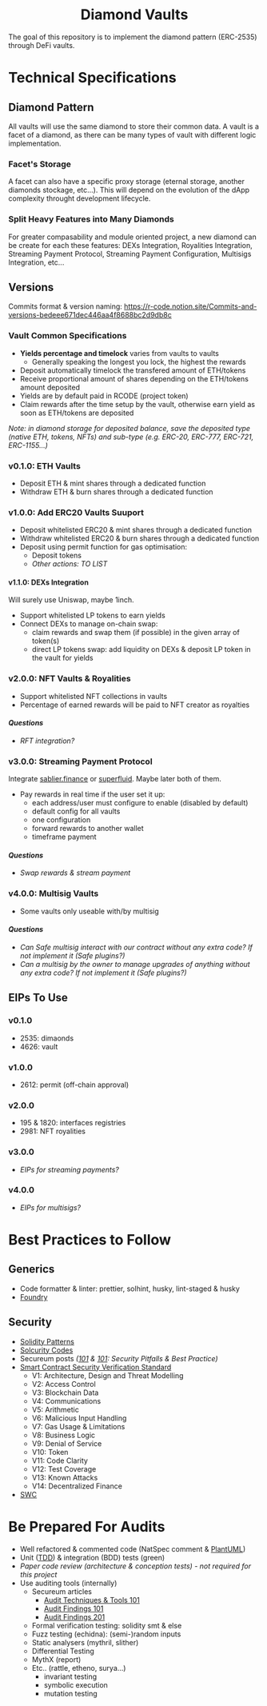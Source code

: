 # <h1 align="center"> Diamond Vaults </h1>

The goal of this repository is to implement the diamond pattern (ERC-2535) through DeFi vaults.

# Technical Specifications

## Diamond Pattern

All vaults will use the same diamond to store their common data. A vault is a facet of a diamond, as there can be many types of vault with different logic implementation. <br>

### Facet's Storage

A facet can also have a specific proxy storage (eternal storage, another diamonds stockage, etc...). This will depend on the evolution of the dApp complexity throught development lifecycle.

### Split Heavy Features into Many Diamonds

For greater compasability and module oriented project, a new diamond can be create for each these features: DEXs Integration, Royalities Integration, Streaming Payment Protocol, Streaming Payment Configuration, Multisigs Integration, etc...

## Versions

Commits format & version naming: https://r-code.notion.site/Commits-and-versions-bedeee671dec446aa4f8688bc2d9db8c

### Vault Common Specifications

-   **Yields percentage and timelock** varies from vaults to vaults
    -   Generally speaking the longest you lock, the highest the rewards
-   Deposit automatically timelock the transfered amount of ETH/tokens
-   Receive proportional amount of shares depending on the ETH/tokens amount deposited
-   Yields are by default paid in RCODE (project token)
-   Claim rewards after the time setup by the vault, otherwise earn yield as soon as ETH/tokens are deposited

_Note: in diamond storage for deposited balance, save the deposited type (native ETH, tokens, NFTs) and sub-type (e.g. ERC-20, ERC-777, ERC-721, ERC-1155...)_

### v0.1.0: ETH Vaults

-   Deposit ETH & mint shares through a dedicated function
-   Withdraw ETH & burn shares through a dedicated function

### v1.0.0: Add ERC20 Vaults Suuport

-   Deposit whitelisted ERC20 & mint shares through a dedicated function
-   Withdraw whitelisted ERC20 & burn shares through a dedicated function
-   Deposit using permit function for gas optimisation:
    -   Deposit tokens
    -   _Other actions: TO LIST_

#### v1.1.0: DEXs Integration

Will surely use Uniswap, maybe 1inch.

-   Support whitelisted LP tokens to earn yields
-   Connect DEXs to manage on-chain swap:
    -   claim rewards and swap them (if possible) in the given array of token(s)
    -   direct LP tokens swap: add liquidity on DEXs & deposit LP token in the vault for yields

### v2.0.0: NFT Vaults & Royalities

-   Support whitelisted NFT collections in vaults
-   Percentage of earned rewards will be paid to NFT creator as royalties

#### _Questions_

-   _RFT integration?_

### v3.0.0: Streaming Payment Protocol

Integrate [sablier.finance](http://sablier.finance) or [superfluid](https://www.superfluid.finance).
Maybe later both of them.

-   Pay rewards in real time if the user set it up:
    -   each address/user must configure to enable (disabled by default)
    -   default config for all vaults
    -   one configuration
    -   forward rewards to another wallet
    -   timeframe payment

#### _Questions_

-   _Swap rewards & stream payment_

### v4.0.0: Multisig Vaults

-   Some vaults only useable with/by multisig

#### _Questions_

-   _Can Safe multisig interact with our contract without any extra code? If not implement it (Safe plugins?)_
-   _Can a multisig by the owner to manage upgrades of anything without any extra code? If not implement it (Safe plugins?)_

## EIPs To Use

### v0.1.0

-   2535: dimaonds
-   4626: vault

### v1.0.0

-   2612: permit (off-chain approval)

### v2.0.0

-   195 & 1820: interfaces registries
-   2981: NFT royalities

### v3.0.0

-   _EIPs for streaming payments?_

### v4.0.0

-   _EIPs for multisigs?_

# Best Practices to Follow

## Generics

-   Code formatter & linter: prettier, solhint, husky, lint-staged & husky
-   [Foundry](https://book.getfoundry.sh/tutorials/best-practices)

## Security

-   [Solidity Patterns](https://github.com/fravoll/solidity-patterns)
-   [Solcurity Codes](https://github.com/transmissions11/solcurity)
-   Secureum posts _([101](https://secureum.substack.com/p/security-pitfalls-and-best-practices-101) & [101](https://secureum.substack.com/p/security-pitfalls-and-best-practices-201): Security Pitfalls & Best Practice)_
-   [Smart Contract Security Verification Standard](https://github.com/securing/SCSVS)
    -   V1: Architecture, Design and Threat Modelling
    -   V2: Access Control
    -   V3: Blockchain Data
    -   V4: Communications
    -   V5: Arithmetic
    -   V6: Malicious Input Handling
    -   V7: Gas Usage & Limitations
    -   V8: Business Logic
    -   V9: Denial of Service
    -   V10: Token
    -   V11: Code Clarity
    -   V12: Test Coverage
    -   V13: Known Attacks
    -   V14: Decentralized Finance
-   [SWC](https://swcregistry.io)

# Be Prepared For Audits

-   Well refactored & commented code (NatSpec comment & [PlantUML](https://plantuml.com/starting))
-   Unit ([TDD](https://r-code.notion.site/TDDs-steps-cecba0a82ee6466f9f479ca553949be2)) & integration (BDD) tests (green)
-   _Paper code review (architecture & conception tests) - not required for this project_
-   Use auditing tools (internally)
    -   Secureum articles
        -   [Audit Techniques & Tools 101](https://secureum.substack.com/p/audit-techniques-and-tools-101)
        -   [Audit Findings 101](https://secureum.substack.com/p/audit-findings-101)
        -   [Audit Findings 201](https://secureum.substack.com/p/audit-findings-201)
    -   Formal verification testing: solidity smt & else
    -   Fuzz testing (echidna): (semi-)random inputs
    -   Static analysers (mythril, slither)
    -   Differential Testing
    -   MythX (report)
    -   Etc.. (rattle, etheno, surya…)
        -   invariant testing
        -   symbolic execution
        -   mutation testing
